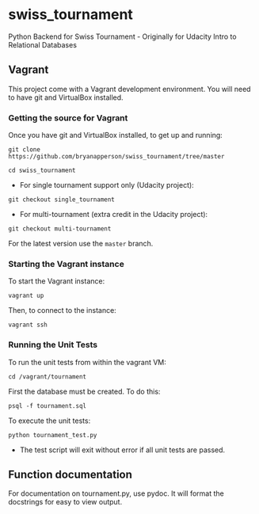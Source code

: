 # swiss_tournament
Python Backend for Swiss Tournament - Originally for Udacity Intro to Relational Databases

## Vagrant

This project come with a Vagrant development environment. You will need to
have git and VirtualBox installed.

### Getting the source for Vagrant

Once you have git and VirtualBox installed, to get up and running:

`git clone https://github.com/bryanapperson/swiss_tournament/tree/master`

`cd swiss_tournament`

* For single tournament support only (Udacity project):

`git checkout single_tournament`

* For multi-tournament (extra credit in the Udacity project):

`git checkout multi-tournament`

For the latest version use the `master` branch.

### Starting the Vagrant instance

To start the Vagrant instance:

`vagrant up`

Then, to connect to the instance:

`vagrant ssh`

### Running the Unit Tests

To run the unit tests from within the vagrant VM:

`cd /vagrant/tournament`

First the database must be created. To do this:

`psql -f tournament.sql`

To execute the unit tests:

`python tournament_test.py`

* The test script will exit without error if all unit tests are passed.

## Function documentation

For documentation on tournament.py, use pydoc. It will format the docstrings for easy to view output.

